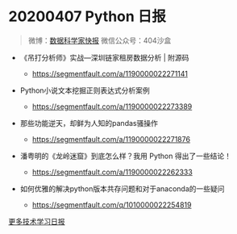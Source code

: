 # 20200407 Python 日报
> 微博：[数据科学家快报](https://www.weibo.com/wukehao)
> 微信公众号：404沙盒
- 《吊打分析师》实战—深圳链家租房数据分析 | 附源码
  - https://segmentfault.com/a/1190000022271141

- Python小说文本挖掘正则表达式分析案例
  - https://segmentfault.com/a/1190000022273389

- 那些功能逆天，却鲜为人知的pandas骚操作
  - https://segmentfault.com/a/1190000022271876

- 潘粤明的《龙岭迷窟》到底怎么样？我用 Python 得出了一些结论！
  - https://segmentfault.com/a/1190000022262333

- 如何优雅的解决python版本共存问题和对于anaconda的一些疑问
  - https://segmentfault.com/q/1010000022254819


  
[更多技术学习日报](https://github.com/KehaoWu/dailypython)
